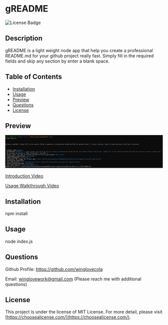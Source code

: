 # gREADME
![License Badge](https://img.shields.io/badge/license-MIT%20License-lightgreen)



## Description

gREADME is a light weight node app that help you create a professional README.md for your github project really fast. Simply fill in the required fields and skip any section by enter a blank space.



## Table of Contents

- [Installation](#installation)
- [Usage](#usage)
- [Preview](#preview)
- [Questions](#questions)
- [License](#license)




## Preview

![Screenshot](https://github.com/winglovecola/gREADME/blob/main/assets/images/screenshot.jpg?raw=true)

[Introduction Video](https://drive.google.com/file/d/1R-zRxrurg3v7jXzRhUcwlPvLgO96gkWl/view?usp=sharing)

[Usage Walkthrough Video](https://drive.google.com/file/d/1qG4IA7JKeQkNltBqEyLrRj0rjFpQF56p/view?usp=sharing)




## Installation

npm install



## Usage

node index.js



## Questions

Github Profile: https://github.com/winglovecola

Email: winglovework@gmail.com (Please reach me with additional questions)



## License

This project is under the license of MIT License. For more detail, please visit [https://choosealicense.com/](https://choosealicense.com/).







